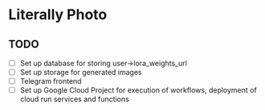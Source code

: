 # Literally Photo

## TODO

- [ ] Set up database for storing user->lora_weights_url
- [ ] Set up storage for generated images
- [ ] Telegram frontend 
- [ ] Set up Google Cloud Project for execution of workflows, deployment of cloud run services and functions
